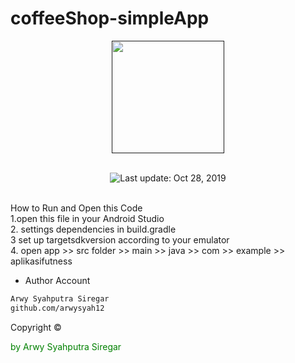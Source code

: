 # coffeeShop-simpleApp







<p align="center">
  <a href=>
    <img
      alt=""
      src=/home/kenzo/Documents/android/AplikasiPemesananKopi/images.jpe
      width="180"
    />
  </a>
</p>
</h1>

<br/>

<div align="center">
  <img src="/home/kenzo/Documents/android/AplikasiPemesananKopi/images.jpe" alt="Last update: Oct 28, 2019"> 
</div>


<br/>

How to Run and Open this Code<br>
1.open this file in your Android Studio<br>
2. settings dependencies in build.gradle<br>
3 set up targetsdkversion according to your emulator <br>
4. open app >> src folder >> main >> java >> com >> example >> aplikasifutness



- Author Account

```bash
Arwy Syahputra Siregar
github.com/arwysyah12

```
<p > Copyright ©</p> <p style="color:green;">by Arwy Syahputra Siregar</p>


 
